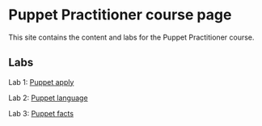 # Puppet Practitioner course page

This site contains the content and labs for the Puppet Practitioner course.


## Labs

Lab 1: [Puppet apply](labs/01-apply)

Lab 2: [Puppet language](labs/02-language)

Lab 3: [Puppet facts](labs/03-facts)



